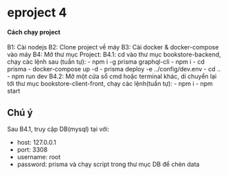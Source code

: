 # eproject 4

#### Cách chạy project ####

B1: Cài nodejs
B2: Clone project về máy
B3: Cài docker & docker-compose vào máy
B4: Mở thư mục Project: 
 B4.1: cd vào thư mục bookstore-backend, chạy các lệnh sau (tuần tự):
    - npm i -g prisma graphql-cli
    - npm i
    - cd prisma
    - docker-compose up -d
    - prisma deploy -e ../config/dev.env
    - cd ..
    - npm run dev
 B4.2: Mở một cửa sổ cmd hoặc terminal khác, di chuyển lại tới thư mục bookstore-client-front, chạy các lệnh(tuần tự):
    - npm i
    - npm start


## Chú ý ##
Sau B4.1, truy cập DB(mysql) tại với:
- host: 127.0.0.1
- port: 3308
- username: root
- password: prisma
và chạy script trong thư mục DB để chèn data

